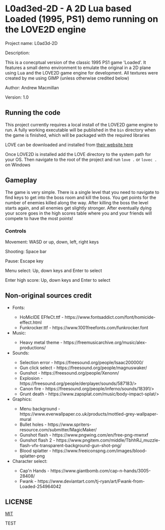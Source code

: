 <h1>L0ad3ed-2D - A 2D Lua based Loaded (1995, PS1) demo running on the LOVE2D engine</h1>

<p>Project name: L0ad3d-2D</p>
<p>Description:</p> 
<p>This is a conecptual version of the classic 1995
PS1 game 'Loaded'. It features a small demo environment
to emulate the original in a 2D plane using Lua and
the LOVE2D game engine for development. All textures
were created by me using GIMP (unless otherwise credited
below)</p>

<p>Author: Andrew Macmillan</p>
<p>Version: 1.0</p>

<h2>Running the code</h2>

<p>This project currently requires a local install of the LOVE2D game engine to run.
A fully working executable will be published in the <code>bin</code> directory
when the game is finished, which will be packaged with the required libraries</p>

<p>LOVE can be downloaded and installed from <a href="https://www.love2d.org/">their 
website here</a></p>

<p>Once LOVE2D is installed add the LOVE directory to the system path for your OS. Then 
navigate to the root of the project and run <code>love .</code> or <code>lovec .</code> 
on Windows</p>

<h2>Gameplay</h2>

<p>The game is very simple. There is a single level that you need to navigate to find keys
to get into the boss room and kill the boss. You get points for the number of enemies killed
along the way. After killing the boss the level starts again, and all enemies get slightly
stronger. After eventually dying your score goes in the high scores table where you and
your friends will compete to have the most points!</p>

<h3>Controls</h3>

<p>Movement: WASD or up, down, left, right keys</p>
<p>Shooting: Space bar</p>
<p>Pause: Escape key</p>
<p>Menu select: Up, down keys and Enter to select</p>
<p>Enter high score: Up, down keys and Enter to select</p>

<h2>Non-original sources credit</h2>

<ul>
    <li>Fonts:</li>
        <ul>
            <li>HoMicIDE EFfeCt.ttf - https://www.fontsaddict.com/font/homicide-effect.html</li>
            <li>Funkrocker.ttf      - https://www.1001freefonts.com/funkrocker.font</li>
        </ul>
    <li>Music:</li>
        <ul>
            <li>Heavy metal theme   - https://freemusicarchive.org/music/alex-productions/</li>
        </ul>
    <li>Sounds:</li>
        <ul>
            <li>Selection error     - https://freesound.org/people/Isaac200000/</li>
            <li>Gun click select    - https://freesound.org/people/magnuswaker/</li>
            <li>Gunshot             - https://freesound.org/people/Xenonn/</li>
            <li>Explosion           - https://freesound.org/people/derplayer/sounds/587183/></li>
            <li>Canon fire          - https://freesound.org/people/inferno/sounds/18391/></li>
            <li>Grunt death         - https://www.zapsplat.com/music/body-impact-splat/></li>
        </ul>
    <li>Graphics:</li>
        <ul>
            <li>Menu background     - https://www.everwallpaper.co.uk/products/mottled-grey-wallpaper-mural</li>
            <li>Bullet holes        - https://www.spriters-resource.com/submitter/MagicMaker/</li>
            <li>Gunshot flash       - https://www.pngwing.com/en/free-png-mwnxf</li>
            <li>Gunshot flash 2     - https://www.pngitem.com/middle/TbhhRJ_muzzle-flash-vfx-transparent-background-gun-shot-png/
            <li>Blood splatter      - https://www.freeiconspng.com/images/blood-splatter-png</li>
        </ul>
    <li>Character select:</li>
        <ul>
            <li>Cap'n Hands         - https://www.giantbomb.com/cap-n-hands/3005-28408/</li>
            <li>Fwank               - https://www.deviantart.com/tj-ryan/art/Fwank-from-Loaded-254964042</il>
        </ul>
</ul>

<h2>LICENSE</h2>

<a href="https://github.com/sedexdev/l0ad3d-2d/blob/main/LICENSE">MIT<a>

<p>TEST</p>